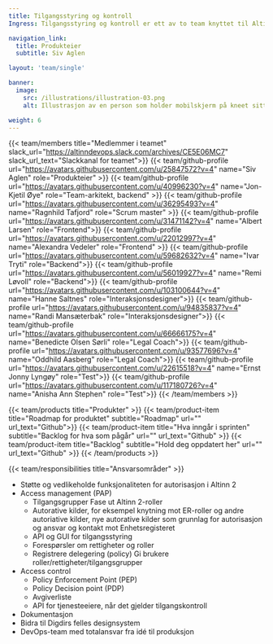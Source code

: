 ```yaml
---
title: Tilgangsstyring og kontroll
Ingress: Tilgangsstyring og kontroll er ett av to team knyttet til Altinn autorisasjon, som har hovedansvar for alt rundt tilgangsstyring i Altinn 2 og Altinn 3.

navigation_link:
  title: Produkteier
  subtitle: Siv Aglen

layout: 'team/single'

banner:
  image:
    src: /illustrations/illustration-03.png
    alt: Illustrasjon av en person som holder mobilskjerm på kneet sitt

weight: 6
---
```


{{< team/members title="Medlemmer i teamet" slack_url="https://altinndevops.slack.com/archives/CE5E06MC7" slack_url_text="Slackkanal for teamet">}}
{{< team/github-profile url="https://avatars.githubusercontent.com/u/25847572?v=4" name="Siv Aglen" role="Produkteier" >}}
{{< team/github-profile url="https://avatars.githubusercontent.com/u/40996230?v=4" name="Jon-Kjetil Øye" role="Team-arkitekt, backend" >}}
{{< team/github-profile url="https://avatars.githubusercontent.com/u/36295493?v=4" name="Ragnhild Tafjord" role="Scrum master" >}}
{{< team/github-profile url="https://avatars.githubusercontent.com/u/31471142?v=4" name="Albert Larsen" role="Frontend">}}
{{< team/github-profile url="https://avatars.githubusercontent.com/u/22012997?v=4" name="Alexandra Vedeler" role="Frontend" >}}
{{< team/github-profile url="https://avatars.githubusercontent.com/u/59682632?v=4" name="Ivar Tryti" role="Backend">}}
{{< team/github-profile url="https://avatars.githubusercontent.com/u/56019927?v=4" name="Remi Løvoll" role="Backend">}}
{{< team/github-profile url="https://avatars.githubusercontent.com/u/103100644?v=4" name="Hanne Saltnes" role="Interaksjonsdesigner">}}
{{< team/github-profile url="https://avatars.githubusercontent.com/u/94835837?v=4" name="Randi Mansæterbak" role="Interaksjonsdesigner">}}
{{< team/github-profile url="https://avatars.githubusercontent.com/u/66666175?v=4" name="Benedicte Olsen Sørli" role="Legal Coach">}}
{{< team/github-profile url="https://avatars.githubusercontent.com/u/93577696?v=4" name="Oddhild Aasberg" role="Legal Coach">}}
{{< team/github-profile url="https://avatars.githubusercontent.com/u/22615518?v=4" name="Ernst Jonny Lyngøy" role="Test">}}
{{< team/github-profile url="https://avatars.githubusercontent.com/u/117180726?v=4" name="Anisha Ann Stephen" role="Test">}}
{{< /team/members >}}

{{< team/products title="Produkter" >}}
{{< team/product-item title="Roadmap for produktet" subtitle="Roadmap" url="" url_text="Github">}}
{{< team/product-item title="Hva inngår i sprinten" subtitle="Backlog for hva som pågår" url="" url_text="Github" >}}
{{< team/product-item title="Backlog" subtitle="Hold deg oppdatert her" url="" url_text="Github" >}}
{{< /team/products >}}

{{< team/responsibilities title="Ansvarsområder" >}}

- Støtte og vedlikeholde funksjonaliteten for autorisasjon i Altinn 2
- Access management (PAP)
    - Tilgangsgrupper
        Fase ut Altinn 2-roller
    - Autorative kilder, for eksempel knytning mot ER-roller og andre autoriative kilder, nye autorative kilder som grunnlag for autorisasjon og ansvar og kontakt mot Enhetsregisteret
   -  API og GUI for tilgangsstyring
   -  Forespørsler om rettigheter og roller
   -  Registrere delegering (policy)
        Gi brukere roller/rettigheter/tilgangsgrupper
- Access control
   - Policy Enforcement Point (PEP)
   - Policy Decision point (PDP)
   - Avgiverliste
   - API for tjenesteeiere, når det gjelder tilgangskontroll
- Dokumentasjon
- Bidra til Digdirs felles designsystem
- DevOps-team med totalansvar fra idé til produksjon
